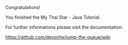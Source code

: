 Congratulations! 

You finished the My Thai Star - Java Tutorial.

For further informations please visit the documentation: 

https://github.com/devonfw/jump-the-queue/wiki
